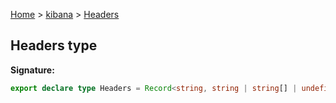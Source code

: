 [Home](./index) &gt; [kibana](./kibana.md) &gt; [Headers](./kibana.headers.md)

## Headers type


<b>Signature:</b>

```typescript
export declare type Headers = Record<string, string | string[] | undefined>;
```
